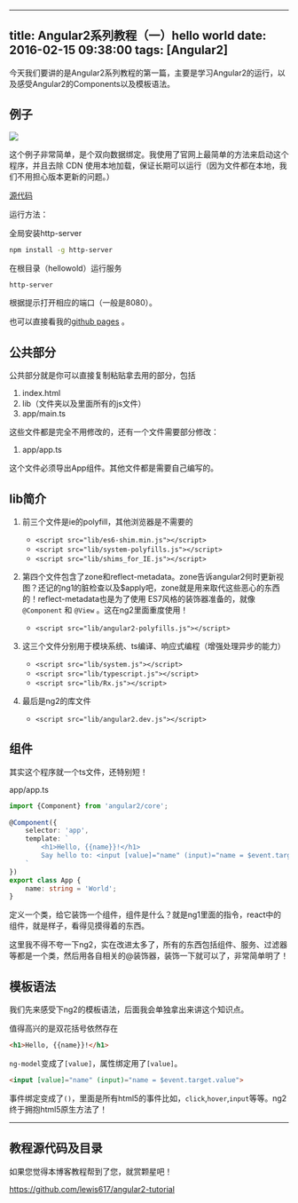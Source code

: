 
---
title: Angular2系列教程（一）hello world
date: 2016-02-15 09:38:00
tags: [Angular2]
---

今天我们要讲的是Angular2系列教程的第一篇，主要是学习Angular2的运行，以及感受Angular2的Components以及模板语法。

<!--more-->

## 例子

![](https://ws3.sinaimg.cn/large/83900b4egw1f9xppvhc43j208g052t92.jpg)

这个例子非常简单，是个双向数据绑定。我使用了官网上最简单的方法来启动这个程序，并且去除 CDN 使用本地加载，保证长期可以运行（因为文件都在本地，我们不用担心版本更新的问题。）

[源代码](https://github.com/lewis617/angular2-tutorial/tree/master/hellowold)

运行方法：

全局安装http-server

```sh 
npm install -g http-server
```

在根目录（hellowold）运行服务

```sh    
http-server
```
根据提示打开相应的端口（一般是8080）。

也可以直接看我的[github pages](http://lewis617.github.io/angular2-tutorial/hellowold/) 。

## 公共部分

公共部分就是你可以直接复制粘贴拿去用的部分，包括

  1. index.html
  2. lib（文件夹以及里面所有的js文件）
  3. app/main.ts

这些文件都是完全不用修改的，还有一个文件需要部分修改：

  1. app/app.ts

这个文件必须导出App组件。其他文件都是需要自己编写的。

## lib简介

  1. 前三个文件是ie的polyfill，其他浏览器是不需要的
	  * `<script src="lib/es6-shim.min.js"></script>` 
	  * `<script src="lib/system-polyfills.js"></script>` 
	  * `<script src="lib/shims_for_IE.js"></script>`  

  2.  第四个文件包含了zone和reflect-metadata。zone告诉angular2何时更新视图？还记的ng1的脏检查以及$apply吧，zone就是用来取代这些恶心的东西的！reflect-metadata也是为了使用 ES7风格的装饰器准备的，就像`@Component` 和 `@View` 。这在ng2里面重度使用！
	  * `<script src="lib/angular2-polyfills.js"></script>`
  4.  这三个文件分别用于模块系统、ts编译、响应式编程（增强处理异步的能力）
	  * `<script src="lib/system.js"></script>`  
	  * `<script src="lib/typescript.js"></script>`  
	  * `<script src="lib/Rx.js"></script>`   

  5.  最后是ng2的库文件
	  * `<script src="lib/angular2.dev.js"></script>`

## 组件

其实这个程序就一个ts文件，还特别短！

app/app.ts

```ts
import {Component} from 'angular2/core';  
  
@Component({  
    selector: 'app',  
    template: `  
        <h1>Hello, {{name}}!</h1>  
        Say hello to: <input [value]="name" (input)="name = $event.target.value">  
    `  
})  
export class App {  
    name: string = 'World';  
}
```

定义一个类，给它装饰一个组件，组件是什么？就是ng1里面的指令，react中的组件，就是样子，看得见摸得着的东西。

这里我不得不夸一下ng2，实在改进太多了，所有的东西包括组件、服务、过滤器等都是一个类，然后用各自相关的@装饰器，装饰一下就可以了，非常简单明了！

## 模板语法

我们先来感受下ng2的模板语法，后面我会单独拿出来讲这个知识点。

值得高兴的是双花括号依然存在

```html
<h1>Hello, {{name}}!</h1>
```

`ng-model`变成了`[value]`，属性绑定用了`[value]`。

```html
<input [value]="name" (input)="name = $event.target.value">
```

事件绑定变成了`()`，里面是所有html5的事件比如，`click`,`hover`,`input`等等。ng2终于拥抱html5原生方法了！

* * *

## 教程源代码及目录

如果您觉得本博客教程帮到了您，就赏颗星吧！

https://github.com/lewis617/angular2-tutorial